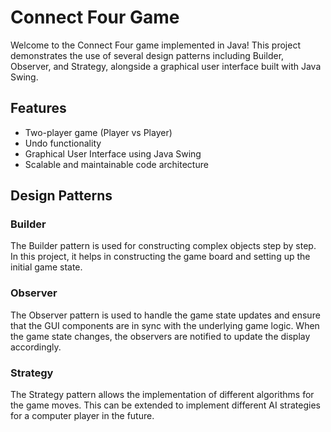 # Connect Four Game

Welcome to the Connect Four game implemented in Java! This project demonstrates the use of several design patterns including Builder, Observer, and Strategy, alongside a graphical user interface built with Java Swing.



## Features
- Two-player game (Player vs Player)
- Undo functionality
- Graphical User Interface using Java Swing
- Scalable and maintainable code architecture

## Design Patterns
### Builder
The Builder pattern is used for constructing complex objects step by step. In this project, it helps in constructing the game board and setting up the initial game state.

### Observer
The Observer pattern is used to handle the game state updates and ensure that the GUI components are in sync with the underlying game logic. When the game state changes, the observers are notified to update the display accordingly.

### Strategy
The Strategy pattern allows the implementation of different algorithms for the game moves. This can be extended to implement different AI strategies for a computer player in the future.

